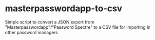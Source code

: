 # masterpasswordapp-to-csv
Simple script to convert a JSON export from "Masterpasswordapp"/"Password Spectre" to a CSV file for importing in other password managers
